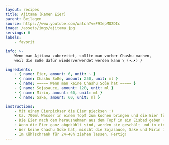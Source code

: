 ```yaml
---
layout: recipes
title: Ajitama (Ramen Eier)
parent: Beilagen
source: https://www.youtube.com/watch?v=F9IepMO2DIc
image: /assets/imgs/ajitama.jpg
servings: 6
labels:
    - favorit

info: >-
    Wenn man Ajitama zubereitet, sollte man vorher Chashu machen,
    weil die Soße dafür wiederverwendet werden kann \ (•◡•) /

ingredients:
    - { name: Eier, amount: 6, unit: ~ }
    - { name: Chashu Soße, amount: 250, unit: ml }
    - { name: ===== Wenn man keine Chashu Soße hat ===== }
    - { name: Sojasauce, amount: 120, unit: ml }
    - { name: Mirin, amount: 60, unit: ml }
    - { name: Sake, amount: 60, unit: ml }

instructions:
    - Mit einem Eierpickser die Eier piecksen :)
    - Ca. 700ml Wasser in einem Topf zum kochen bringen und die Eier für 6 Min kochen.
    - Die Eier nach dem herausnehmen aus dem Topf in ein Eisbad geben (wichtig!).
    - Wenn die Eier ganz abgekühlt sind, werden sie geschält und in einen Zippbeutel mit der Chashu Soße gegeben. Die Luft aus dem Beutel pressen und darauf achten, dass die Eier von allen Seiten bedeckt sind.
    - Wer keine Chashu Soße hat, mischt die Sojasauce, Sake und Mirin im Zippbeutel und gibt dann die geschälten Eier dazu.
    - Im Kühlschrank für 24-48h ziehen lassen. Fertig!
---
```

